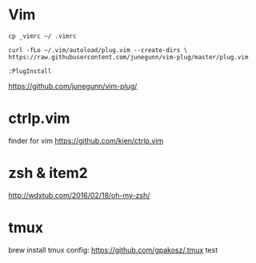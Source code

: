 # Vim

`cp _vimrc ~/ .vimrc`

`curl -fLo ~/.vim/autoload/plug.vim --create-dirs \
    https://raw.githubusercontent.com/junegunn/vim-plug/master/plug.vim`

`:PlugInstall`

https://github.com/junegunn/vim-plug/

# ctrlp.vim
finder for vim
https://github.com/kien/ctrlp.vim

# zsh & item2
http://wdxtub.com/2016/02/18/oh-my-zsh/


# tmux
brew install tmux
config: https://github.com/gpakosz/.tmux
test
